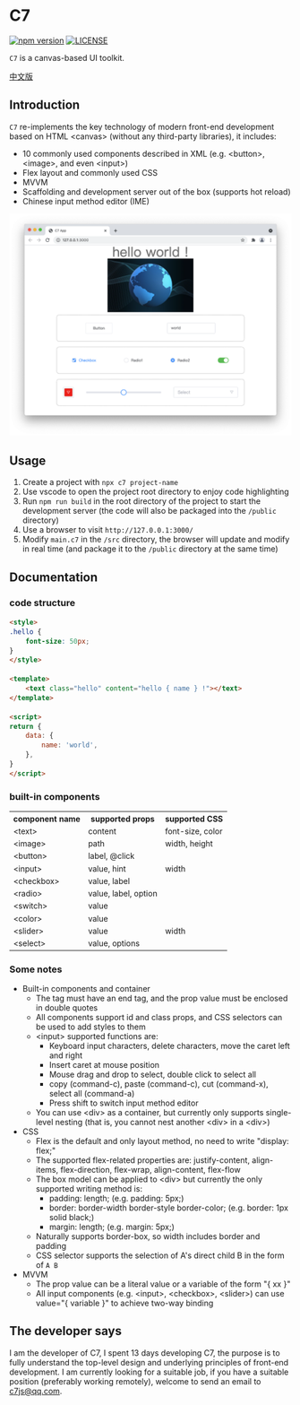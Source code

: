# C7
[![npm version](https://img.shields.io/npm/v/c7.svg)](https://www.npmjs.com/package/c7)
[![LICENSE](https://img.shields.io/badge/license-Anti%20996-blue.svg)](https://github.com/996icu/996.ICU/blob/master/LICENSE)

`C7` is a canvas-based UI toolkit.

[中文版](https://github.com/zhzhz/c7/README_CN.md)


## Introduction
`C7` re-implements the key technology of modern front-end development based on HTML &lt;canvas&gt; (without any third-party libraries), it includes:
- 10 commonly used components described in XML (e.g. &lt;button&gt;, &lt;image&gt;, and even &lt;input&gt;)
- Flex layout and commonly used CSS
- MVVM
- Scaffolding and development server out of the box (supports hot reload)
- Chinese input method editor (IME)
<div style="text-align: center;">
    <img src="https://github.com/btea/c7/blob/main/readme.png" style="width: 700px;">
</div>
<!-- Preview address: <a href="https://c7js.github.io/" target="_blank">c7js.github.io</a> -->


## Usage
1. Create a project with `npx c7 project-name`
2. Use vscode to open the project root directory to enjoy code highlighting
3. Run `npm run build` in the root directory of the project to start the development server (the code will also be packaged into the `/public` directory)
4. Use a browser to visit `http://127.0.0.1:3000/`
5. Modify `main.c7` in the `/src` directory, the browser will update and modify in real time (and package it to the `/public` directory at the same time)


## Documentation
### code structure
```html
<style>
.hello {
    font-size: 50px;
}
</style>

<template>
    <text class="hello" content="hello { name } !"></text>
</template>

<script>
return {
    data: {
        name: 'world',
    },
}
</script>
```

### built-in components
<table>
    <tr><th>component name</th><th>supported props</th><th>supported CSS</th></tr>
    <tr><td>&lt;text&gt;</td><td>content</td><td>font-size, color</td></tr>
    <tr><td>&lt;image&gt;</td><td>path</td><td>width, height</td></tr>
    <tr><td>&lt;button&gt;</td><td>label, @click</td><td></td></tr>
    <tr><td>&lt;input&gt;</td><td>value, hint</td><td>width</td></tr>
    <tr><td>&lt;checkbox&gt;</td><td>value, label</td><td></td></tr>
    <tr><td>&lt;radio&gt;</td><td>value, label, option</td><td></td></tr>
    <tr><td>&lt;switch&gt;</td><td>value</td><td></td></tr>
    <tr><td>&lt;color&gt;</td><td>value</td><td></td></tr>
    <tr><td>&lt;slider&gt;</td><td>value</td><td>width</td></tr>
    <tr><td>&lt;select&gt;</td><td>value, options</td><td></td></tr>
</table>

### Some notes
- Built-in components and container
    - The tag must have an end tag, and the prop value must be enclosed in double quotes
    - All components support id and class props, and CSS selectors can be used to add styles to them
    - &lt;input&gt; supported functions are:
        - Keyboard input characters, delete characters, move the caret left and right
        - Insert caret at mouse position
        - Mouse drag and drop to select, double click to select all
        - copy (command-c), paste (command-c), cut (command-x), select all (command-a)
        - Press shift to switch input method editor
    - You can use &lt;div&gt; as a container, but currently only supports single-level nesting (that is, you cannot nest another &lt;div&gt; in a &lt;div&gt;)
- CSS
    - Flex is the default and only layout method, no need to write "display: flex;"
    - The supported flex-related properties are: justify-content, align-items, flex-direction, flex-wrap, align-content, flex-flow
    - The box model can be applied to &lt;div&gt; but currently the only supported writing method is:
        - padding: length; (e.g. padding: 5px;)
        - border: border-width border-style border-color; (e.g. border: 1px solid black;)
        - margin: length; (e.g. margin: 5px;)
    - Naturally supports border-box, so width includes border and padding
    - CSS selector supports the selection of A's direct child B in the form of `A B`
- MVVM
    - The prop value can be a literal value or a variable of the form "{ xx }"
    - All input components (e.g. &lt;input&gt;, &lt;checkbox&gt;, &lt;slider&gt;) can use value="{ variable }" to achieve two-way binding


## The developer says
I am the developer of C7, I spent 13 days developing C7, the purpose is to fully understand the top-level design and underlying principles of front-end development. I am currently looking for a suitable job, if you have a suitable position (preferably working remotely), welcome to send an email to c7js@qq.com.
